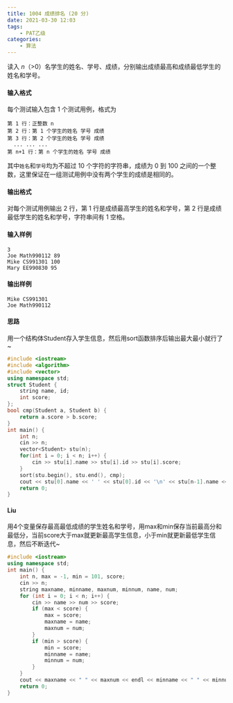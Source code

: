 ```yaml
---
title: 1004 成绩排名 (20 分)
date: 2021-03-30 12:03
tags:
    - PAT乙级
categories:
    - 算法
---
```


读入 *n*（>0）名学生的姓名、学号、成绩，分别输出成绩最高和成绩最低学生的姓名和学号。

#### 输入格式

每个测试输入包含 1 个测试用例，格式为

```
第 1 行：正整数 n
第 2 行：第 1 个学生的姓名 学号 成绩
第 3 行：第 2 个学生的姓名 学号 成绩
  ... ... ...
第 n+1 行：第 n 个学生的姓名 学号 成绩
```

其中`姓名`和`学号`均为不超过 10 个字符的字符串，成绩为 0 到 100 之间的一个整数，这里保证在一组测试用例中没有两个学生的成绩是相同的。

#### 输出格式

对每个测试用例输出 2 行，第 1 行是成绩最高学生的姓名和学号，第 2 行是成绩最低学生的姓名和学号，字符串间有 1 空格。

#### 输入样例

```in
3
Joe Math990112 89
Mike CS991301 100
Mary EE990830 95
```

#### 输出样例

```out
Mike CS991301
Joe Math990112
```

#### 思路

用一个结构体Student存入学生信息，然后用sort函数排序后输出最大最小就行了~

```c++
#include <iostream>
#include <algorithm>
#include <vector>
using namespace std;
struct Student {
    string name, id;
    int score;
};
bool cmp(Student a, Student b) {
    return a.score > b.score;
}
int main() {
    int n;
    cin >> n;
    vector<Student> stu(n);
    for(int i = 0; i < n; i++) {
        cin >> stu[i].name >> stu[i].id >> stu[i].score;
    }
    sort(stu.begin(), stu.end(), cmp);
    cout << stu[0].name << ' ' << stu[0].id << '\n' << stu[n-1].name << ' ' << stu[n-1].id << endl;
    return 0;
}
```

#### Liu

用4个变量保存最高最低成绩的学生姓名和学号，用max和min保存当前最高分和最低分，当前score大于max就更新最高学生信息，小于min就更新最低学生信息，然后不断迭代~

```c++
#include <iostream>
using namespace std;
int main() {
    int n, max = -1, min = 101, score;
    cin >> n;
    string maxname, minname, maxnum, minnum, name, num;
    for (int i = 0; i < n; i++) {
        cin >> name >> num >> score;
        if (max < score) {
            max = score;
            maxname = name;
            maxnum = num;
        }
        if (min > score) {
            min = score;
            minname = name;
            minnum = num;
        }
    }
    cout << maxname << " " << maxnum << endl << minname << " " << minnum;
    return 0;
}
```

